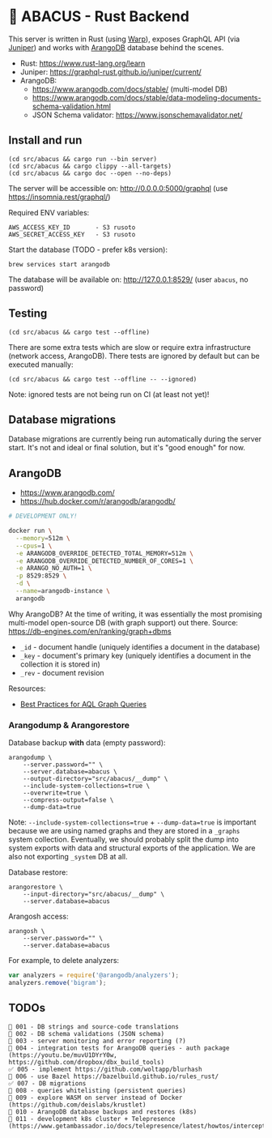 # 🧮 ABACUS - Rust Backend

This server is written in Rust (using [Warp](https://github.com/seanmonstar/warp)), exposes GraphQL API (via [Juniper](https://github.com/graphql-rust/juniper)) and works with [ArangoDB](https://github.com/arangodb/arangodb) database behind the scenes.

- Rust: https://www.rust-lang.org/learn
- Juniper: https://graphql-rust.github.io/juniper/current/
- ArangoDB:
  - https://www.arangodb.com/docs/stable/ (multi-model DB)
  - https://www.arangodb.com/docs/stable/data-modeling-documents-schema-validation.html
  - JSON Schema validator: https://www.jsonschemavalidator.net/

## Install and run

```text
(cd src/abacus && cargo run --bin server)
(cd src/abacus && cargo clippy --all-targets)
(cd src/abacus && cargo doc --open --no-deps)
```

The server will be accessible on: http://0.0.0.0:5000/graphql (use https://insomnia.rest/graphql/)

Required ENV variables:

```text
AWS_ACCESS_KEY_ID       - S3 rusoto
AWS_SECRET_ACCESS_KEY   - S3 rusoto
```

Start the database (TODO - prefer k8s version):

```text
brew services start arangodb
```

The database will be available on: http://127.0.0.1:8529/ (user `abacus`, no password)

## Testing

```text
(cd src/abacus && cargo test --offline)
```

There are some extra tests which are slow or require extra infrastructure (network access, ArangoDB). There tests are ignored by default but can be executed manually:

```text
(cd src/abacus && cargo test --offline -- --ignored)
```

Note: ignored tests are not being run on CI (at least not yet)!

## Database migrations

Database migrations are currently being run automatically during the server start. It's not and ideal or final solution, but it's "good enough" for now.

## ArangoDB

- https://www.arangodb.com/
- https://hub.docker.com/r/arangodb/arangodb/

```bash
# DEVELOPMENT ONLY!

docker run \
  --memory=512m \
  --cpus=1 \
  -e ARANGODB_OVERRIDE_DETECTED_TOTAL_MEMORY=512m \
  -e ARANGODB_OVERRIDE_DETECTED_NUMBER_OF_CORES=1 \
  -e ARANGO_NO_AUTH=1 \
  -p 8529:8529 \
  -d \
  --name=arangodb-instance \
  arangodb
```

Why ArangoDB? At the time of writing, it was essentially the most promising multi-model open-source DB (with graph support) out there. Source: https://db-engines.com/en/ranking/graph+dbms

- `_id` - document handle (uniquely identifies a document in the database)
- `_key` - document's primary key (uniquely identifies a document in the collection it is stored in)
- `_rev` - document revision

Resources:

- [Best Practices for AQL Graph Queries](https://www.arangodb.com/2020/05/best-practices-for-aql-graph-queries/)

### Arangodump & Arangorestore

Database backup **with** data (empty password):

```text
arangodump \
    --server.password="" \
    --server.database=abacus \
    --output-directory="src/abacus/__dump" \
    --include-system-collections=true \
    --overwrite=true \
    --compress-output=false \
    --dump-data=true
```

Note: `--include-system-collections=true` + `--dump-data=true` is important because we are using named graphs and they are stored in a `_graphs` system collection. Eventually, we should probably split the dump into system exports with data and structural exports of the application. We are also not exporting `_system` DB at all.

Database restore:

```text
arangorestore \
    --input-directory="src/abacus/__dump" \
    --server.database=abacus
```

Arangosh access:

```text
arangosh \
    --server.password="" \
    --server.database=abacus
```

For example, to delete analyzers:

```js
var analyzers = require('@arangodb/analyzers');
analyzers.remove('bigram');
```

## TODOs

```text
🚧 001 - DB strings and source-code translations
🚧 002 - DB schema validations (JSON schema)
🚧 003 - server monitoring and error reporting (?)
🚧 004 - integration tests for ArangoDB queries - auth package (https://youtu.be/muvU1DYrY0w, https://github.com/dropbox/dbx_build_tools)
✅ 005 - implement https://github.com/woltapp/blurhash
🚧 006 - use Bazel https://bazelbuild.github.io/rules_rust/
✅ 007 - DB migrations
🚧 008 - queries whitelisting (persistent queries)
🚧 009 - explore WASM on server instead of Docker (https://github.com/deislabs/krustlet)
🚧 010 - ArangoDB database backups and restores (k8s)
🚧 011 - development k8s cluster + Telepresence (https://www.getambassador.io/docs/telepresence/latest/howtos/intercepts/)
```
